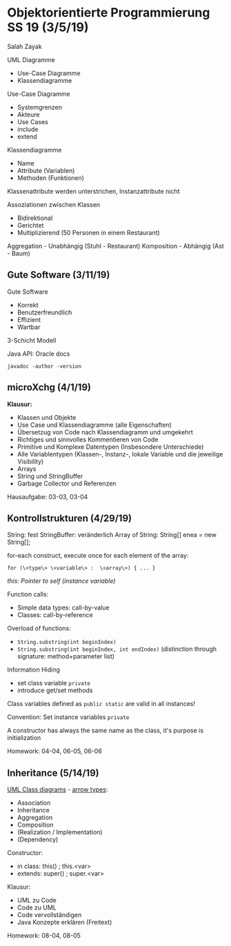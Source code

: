 
# Objektorientierte Programmierung SS 19 (3/5/19)

Salah Zayak

UML Diagramme
 - Use-Case Diagramme
 - Klassendiagramme
 
 Use-Case Diagramme
 - Systemgrenzen
 - Akteure
 - Use Cases
 - include
 - extend
 
 Klassendiagramme
 - Name
 - Attribute (Variablen)
 - Methoden (Funktionen)

Klassenattribute werden unterstrichen, Instanzattribute nicht

Assoziationen zwischen Klassen
- Bidirektional
- Gerichtet
- Multiplizierend (50 Personen in einem Restaurant)

Aggregation - Unabhängig (Stuhl - Restaurant)
Komposition - Abhängig (Ast - Baum)

## Gute Software (3/11/19)
 
 Gute Software
 - Korrekt
 - Benutzerfreundlich
 - Effizient
 - Wartbar
 
 3-Schicht Modell 

Java API: Oracle docs

    javadoc -author -version
    

## microXchg (4/1/19)

  **Klausur:**
- Klassen und Objekte  
- Use Case und Klassendiagramme (alle Eigenschaften)  
- Übersetzug von Code nach Klassendiagramm und umgekehrt  
- Richtiges und sinnvolles Kommentieren von Code  
- Primitive und Komplexe Datentypen (Insbesondere Unterschiede)  
- Alle Variablentypen (Klassen-, Instanz-, lokale Variable und die jeweilige Visibility)  
- Arrays  
- String und StringBuffer  
- Garbage Collector und Referenzen

Hausaufgabe: 03-03, 03-04

## Kontrollstrukturen (4/29/19)

String: fest
StringBuffer: veränderlich
Array of String: String[] enea = new String[];

for-each construct, execute once for each element of the array:

    for (\<type\> \<variable\> :  \<array\>) { ... }

*this: Pointer to self (instance variable)*

Function calls:
- Simple data types: call-by-value
- Classes: call-by-reference

Overload of functions:
- `String.substring(int beginIndex)`
- `String.substring(int beginIndex, int endIndex)`
(distinction through signature: method+parameter list)

Information Hiding
- set class variable `private`
- introduce get/set methods

Class variables defined as `public static` are valid in all instances!

Convention: Set instance variables `private`

A constructor has always the same name as the class, it's purpose is initialization

Homework: 04-04, 06-05, 06-06

## Inheritance (5/14/19)

[UML Class diagrams](https://www.codingame.com/playgrounds/503/design-patterns/uml-basics) - [arrow types](https://en.wikipedia.org/wiki/Class_diagram#/media/File:Uml_class_relation_arrows_en.svg.png):
- Association
- Inheritance
- Aggregation
- Composition
- (Realization / Implementation)
- (Dependency)

Constructor:
- in class: this() ; this.\<var\>
- extends: super() ; super.\<var\>

Klausur:
- UML zu Code
- Code zu UML
- Code vervollständigen
- Java Konzepte erklären (Freitext)

Homework: 08-04, 08-05


<!--stackedit_data:
eyJoaXN0b3J5IjpbLTEwNDE1MTc2NTEsMTAwNjkyMDY3NCwtMT
I0NDAwMzQyOSw2NTc1MzE2NDUsMTc0NDcyMTgyNiwtOTYxNzkw
OTUxLC0yMzkwNTk3NDEsNzMwOTk4MTE2XX0=
-->